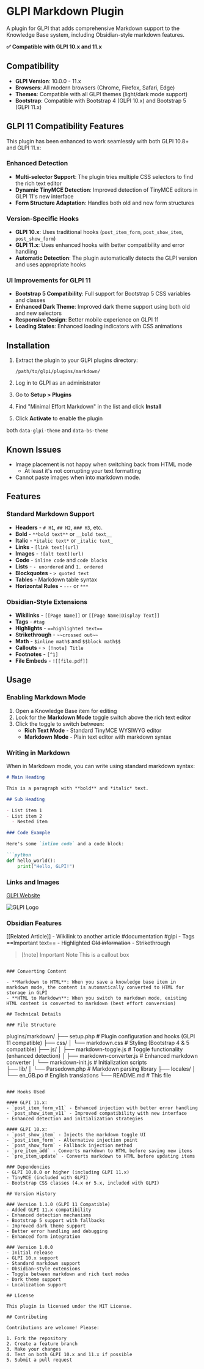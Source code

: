 # GLPI Markdown Plugin

A plugin for GLPI that adds comprehensive Markdown support to the Knowledge Base system, including Obsidian-style markdown features.

**✅ Compatible with GLPI 10.x and 11.x**

## Compatibility

- **GLPI Version**: 10.0.0 - 11.x
- **Browsers**: All modern browsers (Chrome, Firefox, Safari, Edge)
- **Themes**: Compatible with all GLPI themes (light/dark mode support)
- **Bootstrap**: Compatible with Bootstrap 4 (GLPI 10.x) and Bootstrap 5 (GLPI 11.x)

## GLPI 11 Compatibility Features

This plugin has been enhanced to work seamlessly with both GLPI 10.8+ and GLPI 11.x:

### Enhanced Detection
- **Multi-selector Support**: The plugin tries multiple CSS selectors to find the rich text editor
- **Dynamic TinyMCE Detection**: Improved detection of TinyMCE editors in GLPI 11's new interface
- **Form Structure Adaptation**: Handles both old and new form structures

### Version-Specific Hooks
- **GLPI 10.x**: Uses traditional hooks (`post_item_form`, `post_show_item`, `post_show_form`)
- **GLPI 11.x**: Uses enhanced hooks with better compatibility and error handling
- **Automatic Detection**: The plugin automatically detects the GLPI version and uses appropriate hooks

### UI Improvements for GLPI 11
- **Bootstrap 5 Compatibility**: Full support for Bootstrap 5 CSS variables and classes
- **Enhanced Dark Theme**: Improved dark theme support using both old and new selectors
- **Responsive Design**: Better mobile experience on GLPI 11
- **Loading States**: Enhanced loading indicators with CSS animations

## Installation

1. Extract the plugin to your GLPI plugins directory:
   ```
   /path/to/glpi/plugins/markdown/
   ```

2. Log in to GLPI as an administrator

3. Go to **Setup > Plugins**

4. Find "Minimal Effort Markdown" in the list and click **Install**

5. Click **Activate** to enable the plugin

 both `data-glpi-theme` and `data-bs-theme`

## Known Issues

- Image placement is not happy when switching back from HTML mode
	- At least it's not corrupting your text formatting
- Cannot paste images when into markdown mode.


## Features

### Standard Markdown Support
- **Headers** - `# H1`, `## H2`, `### H3`, etc.
- **Bold** - `**bold text**` or `__bold text__`
- **Italic** - `*italic text*` or `_italic text_`
- **Links** - `[link text](url)`
- **Images** - `![alt text](url)`
- **Code** - `inline code` and ``` code blocks ```
- **Lists** - `- unordered` and `1. ordered`
- **Blockquotes** - `> quoted text`
- **Tables** - Markdown table syntax
- **Horizontal Rules** - `---` or `***`

### Obsidian-Style Extensions
- **Wikilinks** - `[[Page Name]]` or `[[Page Name|Display Text]]`
- **Tags** - `#tag`
- **Highlights** - `==highlighted text==`
- **Strikethrough** - `~~crossed out~~`
- **Math** - `$inline math$` and `$$block math$$`
- **Callouts** - `> [!note] Title`
- **Footnotes** - `[^1]`
- **File Embeds** - `![[file.pdf]]`

## Usage

### Enabling Markdown Mode

1. Open a Knowledge Base item for editing
2. Look for the **Markdown Mode** toggle switch above the rich text editor
3. Click the toggle to switch between:
   - **Rich Text Mode** - Standard TinyMCE WYSIWYG editor
   - **Markdown Mode** - Plain text editor with markdown syntax

### Writing in Markdown

When in Markdown mode, you can write using standard markdown syntax:

```markdown
# Main Heading

This is a paragraph with **bold** and *italic* text.

## Sub Heading

- List item 1
- List item 2
  - Nested item

### Code Example

Here's some `inline code` and a code block:

```python
def hello_world():
    print("Hello, GLPI!")
```

### Links and Images

[GLPI Website](https://glpi-project.org)

![GLPI Logo](https://glpi-project.org/logo.png)

### Obsidian Features

[[Related Article]] - Wikilink to another article
#documentation #glpi - Tags
==Important text== - Highlighted
~~Old information~~ - Strikethrough

> [!note] Important Note
> This is a callout box
```

### Converting Content

- **Markdown to HTML**: When you save a knowledge base item in markdown mode, the content is automatically converted to HTML for storage in GLPI
- **HTML to Markdown**: When you switch to markdown mode, existing HTML content is converted to markdown (best effort conversion)

## Technical Details

### File Structure
```
plugins/markdown/
├── setup.php              # Plugin configuration and hooks (GLPI 11 compatible)
├── css/
│   └── markdown.css        # Styling (Bootstrap 4 & 5 compatible)
├── js/
│   ├── markdown-toggle.js  # Toggle functionality (enhanced detection)
│   ├── markdown-converter.js # Enhanced markdown converter
│   └── markdown-init.js    # Initialization scripts  
├── lib/
│   └── Parsedown.php       # Markdown parsing library
├── locales/
│   └── en_GB.po           # English translations
└── README.md              # This file
```

### Hooks Used

#### GLPI 11.x:
- `post_item_form_v11` - Enhanced injection with better error handling
- `post_show_item_v11` - Improved compatibility with new interface
- Enhanced detection and initialization strategies

#### GLPI 10.x:
- `post_show_item` - Injects the markdown toggle UI
- `post_item_form` - Alternative injection point
- `post_show_form` - Fallback injection method
- `pre_item_add` - Converts markdown to HTML before saving new items
- `pre_item_update` - Converts markdown to HTML before updating items

### Dependencies
- GLPI 10.0.0 or higher (including GLPI 11.x)
- TinyMCE (included with GLPI)
- Bootstrap CSS classes (4.x or 5.x, included with GLPI)

## Version History

### Version 1.1.0 (GLPI 11 Compatible)
- Added GLPI 11.x compatibility
- Enhanced detection mechanisms
- Bootstrap 5 support with fallbacks
- Improved dark theme support
- Better error handling and debugging
- Enhanced form integration

### Version 1.0.0
- Initial release
- GLPI 10.x support
- Standard markdown support
- Obsidian-style extensions
- Toggle between markdown and rich text modes
- Dark theme support
- Localization support

## License

This plugin is licensed under the MIT License.

## Contributing

Contributions are welcome! Please:

1. Fork the repository
2. Create a feature branch
3. Make your changes
4. Test on both GLPI 10.x and 11.x if possible
5. Submit a pull request 